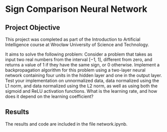 # Sign Comparison Neural Network

## Project Objective
This project was completed as part of the Introduction to Artificial Intelligence course at Wrocław University of Science and Technology.

It aims to solve the following problem:
Consider a problem that takes as input two real numbers from the interval [−1, 1], different from zero, and returns a value of 1 if they have the same sign, or 0 otherwise.
Implement a backpropagation algorithm for this problem using a two-layer neural network containing four units in the hidden layer and one in the output layer.
Test your implementation on unnormalized data, data normalized using the L1 norm, and data normalized using the L2 norm, as well as using both the sigmoid and ReLU activation functions.
What is the learning rate, and how does it depend on the learning coefficient?

## Results
The results and code are included in the file network.ipynb.
